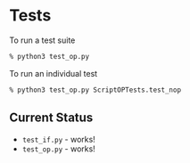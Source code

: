 # Tests


To run a test suite
```bash
% python3 test_op.py
```

To run an individual test
```bash
% python3 test_op.py ScriptOPTests.test_nop
```

## Current Status
* `test_if.py` - works!
* `test_op.py` - works!

